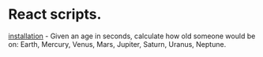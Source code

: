 # React scripts.
<p>

[installation](scripts/installation.html) - Given an age in seconds, calculate how old someone would be on: Earth, Mercury, Venus, Mars, Jupiter, Saturn, Uranus, Neptune.
</p>